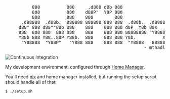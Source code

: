 <pre>
          888          888     .d888 d8b 888
          888          888    d88P"  Y8P 888
          888          888    888        888
      .d88888  .d88b.  888888 888888 888 888  .d88b.  .d8888b
     d88" 888 d88""88b 888    888    888 888 d8P  Y8b 88K
     888  888 888  888 888    888    888 888 88888888 "Y8888b.
     Y88b 888 Y88..88P Y88b.  888    888 888 Y8b.          X88
      "Y88888  "Y88P"   "Y888 888    888 888  "Y8888   88888P'
                                                    - mthadley
</pre>

![Continuous Integration](https://github.com/mthadley/dotfiles/workflows/Continuous%20Integration/badge.svg)

My development environment, configured through [Home Manager](https://github.com/rycee/home-manager).

You'll need [nix](https://nixos.org/nix/) and home manager installed, but
running the setup script should handle all of that:

```console
$ ./setup.sh
```
